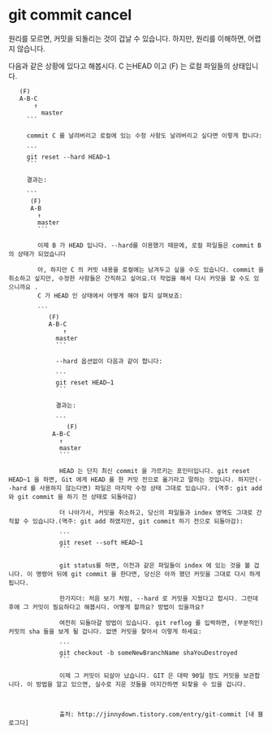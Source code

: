 # git commit cancel

원리를 모르면, 커밋을 되돌리는 것이 겁날 수 있습니다. 하지만, 원리를 이해하면, 어렵지 않습니다.

다음과 같은 상황에 있다고 해봅시다. C 는HEAD 이고 (F) 는 로컬 파일들의 상태입니다.

```
   (F)
   A-B-C
       ↑
         master
	 ```

	 commit C 를 날려버리고 로컬에 있는 수정 사항도 날려버리고 싶다면 이렇게 합니다:

	 ```
	 git reset --hard HEAD~1
	 ```

	 결과는:

	 ```
	  (F)
	  A-B
	    ↑
	    master
	    ```

	    이제 B 가 HEAD 입니다. --hard를 이용했기 때문에, 로컬 파일들은 commit B 의 상태가 되었습니다

	    아, 하지만 C 의 커밋 내용을 로컬에는 남겨두고 싶을 수도 있습니다. commit 을 취소하고 싶지만, 수정한 사항들은 간직하고 싶어요.더 작업을 해서 다시 커밋을 할 수도 있으니까요 . 
	    C 가 HEAD 인 상태에서 어떻게 해야 할지 살펴보죠:

	    ```
	       (F)
	       A-B-C
	           ↑
		     master
		     ```

		     --hard 옵션없이 다음과 같이 합니다:

		     ```
		     git reset HEAD~1
		     ```

		     결과는:

		     ```
		        (F)
			A-B-C
			  ↑
			  master
			  ```

			  HEAD 는 단지 최신 commit 을 가르키는 포인터입니다. git reset HEAD~1 을 하면, Git 에게 HEAD 를 한 커밋 전으로 옮기라고 말하는 것입니다. 하지만(--hard 를 사용하지 않는다면) 파일은 마지막 수정 상태 그대로 있습니다. (역주: git add 와 git commit 을 하기 전 상태로 되돌아감)

			  더 나아가서, 커밋을 취소하고, 당신의 파일들과 index 영역도 그대로 간직할 수 있습니다.(역주: git add 하였지만, git commit 하기 전으로 되돌아감):

			  ```
			  git reset --soft HEAD~1
			  ```

			  git status를 하면, 이전과 같은 파일들이 index 에 있는 것을 볼 겁니다. 이 명령어 뒤에 git commit 을 한다면, 당신은 아까 했던 커밋을 그대로 다시 하게 됩니다.

			  한가지더: 처음 보기 처럼, --hard 로 커밋을 지웠다고 합시다. 그런데 후에 그 커밋이 필요하다고 해봅시다. 어떻게 할까요? 방법이 있을까요?

			  여전히 되돌아갈 방법이 있습니다. git reflog 를 입력하면, (부분적인) 커밋의 sha 들을 보게 될 겁니다. 없앤 커밋을 찾아서 이렇게 하세요:

			  ```
			  git checkout -b someNewBranchName shaYouDestroyed
			  ```

			  이제 그 커밋이 되살아 났습니다. GIT 은 대략 90일 정도 커밋을 보관합니다. 이 방법을 알고 있으면, 실수로 지운 것들을 어지간하면 되찾을 수 있을 겁니다.



			  출처: http://jinnydown.tistory.com/entry/git-commit [내 블로그다]
